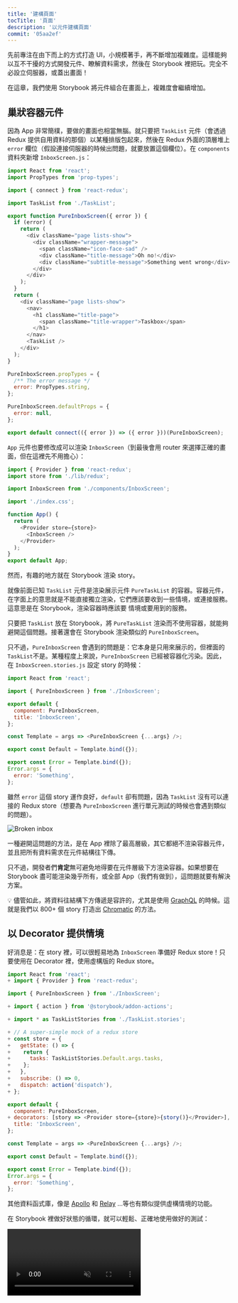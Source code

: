```yaml
---
title: '建構頁面'
tocTitle: '頁面'
description: '以元件建構頁面'
commit: '05aa2ef'
---
```


先前專注在由下而上的方式打造 UI，小規模著手，再不斷增加複雜度。這樣能夠以互不干擾的方式開發元件、瞭解資料需求，然後在 Storybook 裡把玩。完全不必設立伺服器，或蓋出畫面！

在這章，我們使用 Storybook 將元件組合在畫面上，複雜度會繼續增加。

## 巢狀容器元件

因為 App 非常簡樸，要做的畫面也相當無腦。就只要把 `TaskList` 元件（會透過 Redux 提供自用資料的那個）以某種排版包起來，然後在 Redux 外面的頂層堆上 `error` 欄位（假設連接伺服器的時候出問題，就要放置這個欄位）。在 `components` 資料夾新增 `InboxScreen.js`：

```js:title=src/components/InboxScreen.js
import React from 'react';
import PropTypes from 'prop-types';

import { connect } from 'react-redux';

import TaskList from './TaskList';

export function PureInboxScreen({ error }) {
  if (error) {
    return (
      <div className="page lists-show">
        <div className="wrapper-message">
          <span className="icon-face-sad" />
          <div className="title-message">Oh no!</div>
          <div className="subtitle-message">Something went wrong</div>
        </div>
      </div>
    );
  }
  return (
    <div className="page lists-show">
      <nav>
        <h1 className="title-page">
          <span className="title-wrapper">Taskbox</span>
        </h1>
      </nav>
      <TaskList />
    </div>
  );
}

PureInboxScreen.propTypes = {
  /** The error message */
  error: PropTypes.string,
};

PureInboxScreen.defaultProps = {
  error: null,
};

export default connect(({ error }) => ({ error }))(PureInboxScreen);
```

`App` 元件也要修改成可以渲染 `InboxScreen`（到最後會用 router 來選擇正確的畫面，但在這裡先不用擔心）：

```js:title=src/App.js
import { Provider } from 'react-redux';
import store from './lib/redux';

import InboxScreen from './components/InboxScreen';

import './index.css';

function App() {
  return (
    <Provider store={store}>
      <InboxScreen />
    </Provider>
  );
}
export default App;
```

然而，有趣的地方就在 Storybook 渲染 story。

就像前面已知 `TaskList` 元件是渲染展示元件 `PureTaskList` 的容器。容器元件，在字面上的意思就是不能直接獨立渲染，它們應該要收到一些情境，或連接服務。這意思是在 Storybook，渲染容器時應該要 情境或要用到的服務。

只要把 `TaskList` 放在 Storybook，將 `PureTaskList` 渲染而不使用容器，就能夠避開這個問題。接著還會在 Storybook 渲染類似的 `PureInboxScreen`。

只不過，`PureInboxScreen` 會遇到的問題是：它本身是只用來展示的，但裡面的 `TaskList`不是。某種程度上來說，`PureInboxScreen` 已經被容器化污染。因此，在 `InboxScreen.stories.js` 設定 story 的時候：

```js:title=src/components/InboxScreen.stories.js
import React from 'react';

import { PureInboxScreen } from './InboxScreen';

export default {
  component: PureInboxScreen,
  title: 'InboxScreen',
};

const Template = args => <PureInboxScreen {...args} />;

export const Default = Template.bind({});

export const Error = Template.bind({});
Error.args = {
  error: 'Something',
};
```

雖然 `error` 這個 story 運作良好，`default` 卻有問題，因為 `TaskList` 沒有可以連接的 Redux store（想要為 `PureInboxScreen` 進行單元測試的時候也會遇到類似的問題）。

![Broken inbox](/intro-to-storybook/broken-inboxscreen.png)

一種避開這問題的方法，是在 App 裡除了最高層級，其它都絕不渲染容器元件，並且把所有資料需求在元件結構往下傳。

只不過，開發者們**肯定**無可避免地得要在元件層級下方渲染容器。如果想要在 Storybook 盡可能渲染幾乎所有，或全部 App（我們有做到），這問題就要有解決方案。

<div class="aside">
💡 儘管如此，將資料往結構下方傳遞是容許的，尤其是使用 <a href="http://graphql.org/">GraphQL</a> 的時候。這就是我們以 800+ 個 story 打造出 <a href="https://www.chromatic.com">Chromatic</a> 的方法。
</div>

## 以 Decorator 提供情境

好消息是：在 story 裡，可以很輕易地為 `InboxScreen` 準備好 Redux store！只要使用在 Decorator 裡，使用虛構版的 Redux store。

```diff:title=src/components/InboxScreen.stories.js
import React from 'react';
+ import { Provider } from 'react-redux';

import { PureInboxScreen } from './InboxScreen';

+ import { action } from '@storybook/addon-actions';

+ import * as TaskListStories from './TaskList.stories';

+ // A super-simple mock of a redux store
+ const store = {
+   getState: () => {
+    return {
+      tasks: TaskListStories.Default.args.tasks,
+    };
+   },
+   subscribe: () => 0,
+   dispatch: action('dispatch'),
+ };

export default {
  component: PureInboxScreen,
+ decorators: [story => <Provider store={store}>{story()}</Provider>],
  title: 'InboxScreen',
};

const Template = args => <PureInboxScreen {...args} />;

export const Default = Template.bind({});

export const Error = Template.bind({});
Error.args = {
  error: 'Something',
};
```

其他資料函式庫，像是 [Apollo](https://www.npmjs.com/package/apollo-storybook-decorator) 和 [Relay](https://github.com/orta/react-storybooks-relay-container) …等也有類似提供虛構情境的功能。

在 Storybook 裡做好狀態的循環，就可以輕鬆、正確地使用做好的測試：

<video autoPlay muted playsInline loop >

  <source
    src="/intro-to-storybook/finished-inboxscreen-states-6-0.mp4"
    type="video/mp4"
  />
</video>

## 元件驅動開發

我們從最底層的 `Task` 開始，進展到 `TaskList`，現在已經是一整個畫面的 UI。`InboxScreen` 容納巢狀容器元件，還有對應的 story。

<video autoPlay muted playsInline loop style="width:480px; height:auto; margin: 0 auto;">
  <source
    src="/intro-to-storybook/component-driven-development-optimized.mp4"
    type="video/mp4"
  />
</video>

[**元件驅動開發**](https://www.componentdriven.org/)能夠隨著元件結構往上疊加，讓複雜度逐漸擴張。各種好處可以帶來更專注的開發流程、涵蓋所有可能的 UI 排列。簡單來說，CDD 有助於打造更高品質且更複雜的使用者介面。

還沒有搞定。UI 打造出來之前，工作都不算結束。還要確保隨著時間，仍保持可用狀態。

<div class="aside">
💡 別忘了在 git 提交改好的東西！
</div>
